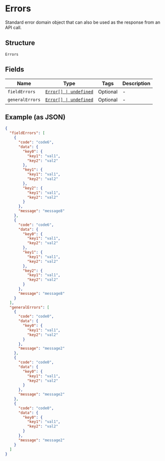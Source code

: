
# Errors

Standard error domain object that can also be used as the response from an API call.

## Structure

`Errors`

## Fields

| Name | Type | Tags | Description |
|  --- | --- | --- | --- |
| `fieldErrors` | [`Error[] \| undefined`](../../doc/models/error.md) | Optional | - |
| `generalErrors` | [`Error[] \| undefined`](../../doc/models/error.md) | Optional | - |

## Example (as JSON)

```json
{
  "fieldErrors": [
    {
      "code": "code6",
      "data": {
        "key0": {
          "key1": "val1",
          "key2": "val2"
        },
        "key1": {
          "key1": "val1",
          "key2": "val2"
        },
        "key2": {
          "key1": "val1",
          "key2": "val2"
        }
      },
      "message": "message8"
    },
    {
      "code": "code6",
      "data": {
        "key0": {
          "key1": "val1",
          "key2": "val2"
        },
        "key1": {
          "key1": "val1",
          "key2": "val2"
        },
        "key2": {
          "key1": "val1",
          "key2": "val2"
        }
      },
      "message": "message8"
    }
  ],
  "generalErrors": [
    {
      "code": "code0",
      "data": {
        "key0": {
          "key1": "val1",
          "key2": "val2"
        }
      },
      "message": "message2"
    },
    {
      "code": "code0",
      "data": {
        "key0": {
          "key1": "val1",
          "key2": "val2"
        }
      },
      "message": "message2"
    },
    {
      "code": "code0",
      "data": {
        "key0": {
          "key1": "val1",
          "key2": "val2"
        }
      },
      "message": "message2"
    }
  ]
}
```


